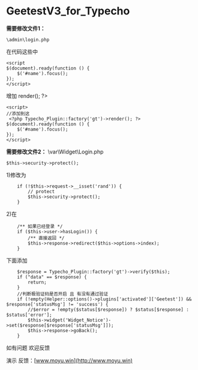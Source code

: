 # GeetestV3_for_Typecho
**需要修改文件1：**

    \admin\login.php

在代码这些中

	<script
	$(document).ready(function () {
	    $('#name').focus();
	});
	</script>

增加 <?php Typecho_Plugin::factory('gt')->render(); ?>

	<script> 
	//添加到这
	 <?php Typecho_Plugin::factory('gt')->render(); ?>
	$(document).ready(function () {
	    $('#name').focus();
	});
	</script>


**需要修改文件2：**
\var\Widget\Login.php

	$this->security->protect();

1)修改为

        if (!$this->request->__isset('rand')) {
            // protect
            $this->security->protect();
        }

2)在

        /** 如果已经登录 */
        if ($this->user->hasLogin()) {
            /** 直接返回 */
            $this->response->redirect($this->options->index);
        }


下面添加

        $response = Typecho_Plugin::factory('gt')->verify($this);
        if ("data" == $response) {
            return;
        }
        //判断极验证码是否开启 且 有没有通过验证
        if (!empty(Helper::options()->plugins['activated']['Geetest']) && $response['statusMsg'] != 'success') {
            //$error = !empty($status[$response]) ? $status[$response] : $status['error'];
            $this->widget('Widget_Notice')->set($response[$response['statusMsg']]);
            $this->response->goBack();
        }




如有问题 欢迎反馈

演示 反馈：[www.moyu.win](http://www.moyu.win)
